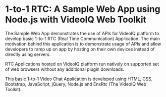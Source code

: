 # 1-to-1 RTC: A Sample Web App using Node.js with VideoIQ Web Toolkit

The Sample Web App demonstrates the use of APIs for VideoIQ platform to develop basic 1-to-1 RTC (Real Time Communication) Application. The main motivation behind this application is to demonstrate usage of APIs and allow developers to ramp up on app by hosting on their own devices instead of directly using servers.

RTC Applications hosted on VideoIQ platform run natively on supported set of web browsers without any additional plugin downloads.

This basic 1-to-1 Video Chat Application is developed using HTML, CSS, Bootstrap, JavaScript, jQuery, Node.js and EnxRtc (The VideoIQ Web Toolkit).

